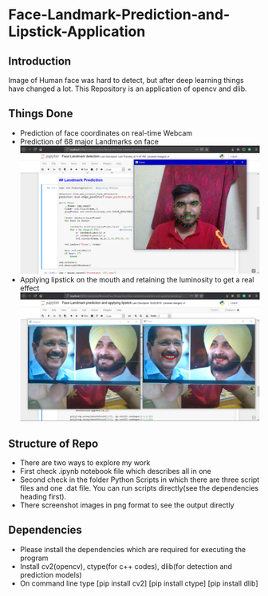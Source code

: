 # Face-Landmark-Prediction-and-Lipstick-Application
## Introduction 
Image of Human face was hard to detect, but after deep learning things have changed a lot. This Repository is an application of opencv and dlib.

## Things Done
* Prediction of face coordinates on real-time Webcam
* Prediction of 68 major Landmarks on face
![](Screenshot2.png)
* Applying lipstick on the mouth and retaining the luminosity to get a real effect
![](Screenshot3.png)

## Structure of Repo
* There are two ways to explore my work 
* First check .ipynb notebook file which describes all in one
* Second check in the folder Python Scripts in which there are three script files and one .dat file. You can run scripts directly(see the dependencies heading first).
* There screenshot images in png format to see the output directly

## Dependencies
* Please install the dependencies which are required for executing the program
* Install cv2(opencv), ctype(for c++ codes), dlib(for detection and prediction models)
* On command line type [pip install cv2] [pip install ctype] [pip install dlib]
